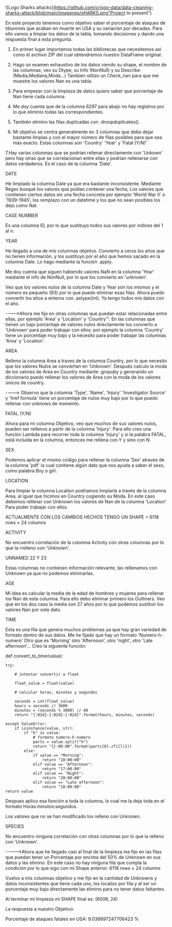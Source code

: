 ![Logo Sharks attacks](https://github.com/crisgo-data/data-cleaning-sharks-attack/blob/main/imagenes/sHARKS.png"Project to present")

En este proyecto tenemos como objetivo saber el porcentaje de ataques de tiburones que acaban en muerte en USA y su variación por decadas. Para ello vamos a limpiar los datos de la tabla, tomando decisiones y dando una respuesta final a esta pregunta.

1. En primer lugar importamos todas las bibliotecas que necesitemos así como el archivo ZIP del cual obtendremos nuestro DataFrame original.
2. Hago un examen exhaustivo de los datos viendo su shape, el nombre de las columnas, veo su Dtype, su Info (NonNull) y su Describe (Media,Mediana,Moda...)
Tambien utilizo un Check_nan para que me muestre los valores Nan es una tabla.

3. Para empezar con la limpieza de datos quiero saber que porcentaje de Nan tiene cada columna.
4. Me doy cuenta que de la columna 6297 para abajo no hay registros por lo que eliminio todas las correspondientes.

5. También elimino las filas duplicadas con .droopduplicates().

6. Mi objetivo se centra generalmente en 3 columnas que debo dejar bastante limpias y con el mayor número de filas posibles para que sea más exacto.
Estas columnas son 'Country' 'Year' y 'Fatal (Y/N)'


7.Hay varias columnas que se podrían rellenar directamente con 'Unkown' pero hay otras que se correlacionan entre ellas y podrían rellenarse con datos verdaderos. Es el caso de la columna 'Date'.

DATE

He limpiado la columna Date ya que era bastante inconsistente. Mediante Regex busqué los valores que podían contener una fecha, Los valores que contienen ciertos datos sin una fecha concreta por ejemplo 'World War II' o  '1939-1945', los remplazo con un datetime y los que no sean posibles los dejo como Nat.

CASE NUMBER

Es una columna ID, por lo que sustituyo todos sus valores por indices del 1 al n.


YEAR

He llegado a una de mis columnas objetivo. Convierto a ceros los años que no tienen información, y los sustituyo por el año que hemos sacado en la columna Date. Lo hago mediante la función .apply.

Me doy cuenta que siguen habiendo valores NaN en la columna 'Year' mediante el info de NonNull, por lo que los convierto en 'unknown'.

Veo que los valores nulos de la columna Date y Year son los mismos y el número es pequeño (93) por lo que puedo eliminar esas filas.
Ahora puedo convertir los años a enteros con .astype(int).
Ya tengo todos mis datos con el año.



---->Ahora me fijo en otras columnas que puedan estar relacionadas entre ellas, por ejemplo 'Area' y 'Location' y 'Country'".
En las columnas que tienen un bajo porcentaje de valores nulos directamente los convierto a 'Unknown' para poder trabajar con ellos: por ejemplo la columna 'Country' tiene un porcentaje muy bajo y la necesito para poder trabajar las columnas 'Area' y 'Location'.


AREA

Relleno la columna Area a traves de la columna  Country, por lo que necesito que los valores Nulos se conviertan en 'Unknown'. Después calculo la moda de los valores de Area en Country mediante .gropuby y generando un diccionario puedo rellenar los valores de Área con la moda de los valores únicos de country.


----> Observo que la columna 'Type', 'Name', 'Injury' 'Investigator Source' y 'href formula' 
tiene un porcentaje de nulos muy bajo por lo que puedo rellenar con unknows de momento.


FATAL (Y/N)

Ahora para mi columna Objetivo, veo que muchos de sus valores nulos, pueden ser rellenos a partir de la columna 'Injury'. Para ello creo una función Lambda para recorrer toda la columna 'Injury' y si la palabra FATAL,
está incluida en la columna, entonces me rellena con Y y sino con N.


SEX

Podemos aplicar el mismo codigo para rellenar la columna 'Sex'
atraves de la columna 'pdf' la cual contiene algún dato que nos ayuda a saber el sexo, como palabra Boy 
o girl.


LOCATION

Para limpiar la columna Location podríamos limpiarla a través de la columna Area, al igual que hicimos en Country
cogiendo su Moda. En este caso debemos rellenar con Unknown los valores de Nan de la columna 'Location' Para poder trabajar con ellos.




ACTUALMENTE CON LOS CAMBIOS HECHOS TENGO UN SHAPE = 6118 rows × 24 columns




ACTIVITY

No encuentro correlación de la columna Activity con otras columnas por lo que la rrelleno con 'Unknown'.



UNNAMED 22 Y 23

Estas columnas  no contienen información relevante, las rellenamos con Unknown ya que no podemos eliminarlas.



AGE

Mi idea es calcular la media de la edad de hombres y mujeres para rellenar los Nan de esta columna.
Para ello debo eliminar primero los Outliners. 
Veo que en los dos caso la media son 27 años por lo que podemos sustituir los valores Nan por este dato.


TIME

Esta es una fila que genera muchos problemas ya que hay gran variedad de formato dentro de sus datos. 
Me he fijado que hay un formato 'Numero-h-numero' Otro que es 'Morning' otro 'Afternoon', otro 'night', otro 'Late afternoon'... Creo la siguiente función:

def convert_to_time(value):

    try:
    
        # intentar convertir a float
        
        float_value = float(value)
        
        # calcular horas, minutos y segundos
     
        seconds = int(float_value)
        hours = seconds // 3600
        minutes = (seconds % 3600) // 60
        return "{:02d}:{:02d}:{:02d}".format(hours, minutes, seconds)
        
    except ValueError:
        if isinstance(value, str):
            if "h" in value:
                # formato numero-h-numero
                parts = value.split("h")
                return "{}:00:00".format(parts[0].zfill(2))
            else:
                if value == "Morning":
                    return "10:00:00"
                elif value == "Afternoon":
                    return "17:00:00"
                elif value == "Night":
                    return "20:00:00"
                elif value == "Late afternoon":
                    return "18:00:00"
    return value


Despues aplico esa función a toda la columna, lo cual me la deja toda en el formato Horas:minutos:segundos.

Los valores que no se han modificado los relleno con Unknown.





SPECIES

No encuentro ninguna correlación con otras columnas por lo que la relleno con 'Unknown'.




----->Ahora que he llegado casi al final de la limpieza me fijo en las filas que puedan tener un Porcentaje por encima del 50% de Unknown en sus datos y las elimino. En este caso no hay ninguna fila que cumpla la condición por lo que sigo con mi Shape anterior: 6118 rows × 24 columns





Vuelvo a mis columnas objetivo y me fijo en la cantidad de Unknowns y datos inconsistentes que tiene cada uno, los localizo por fila y al ser un porcentaje muy bajo directamente las elimino para no tener datos faltantes.


Al terminar mi limpieza mi SHAPE final es: (6008, 24)



La respuesta a nuestro Objetivo:


Porcentaje de ataques fatales en USA: 9.036697247706423 %


